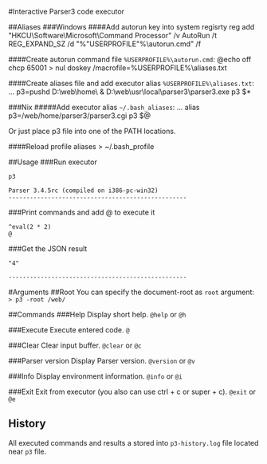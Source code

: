 #Interactive Parser3 code executor

##Aliases
###Windows
####Add autorun key into system regisrty
	reg add "HKCU\Software\Microsoft\Command Processor" /v AutoRun /t REG_EXPAND_SZ /d "%"USERPROFILE"%\autorun.cmd" /f

####Create autorun command file
`%USERPROFILE%\autorun.cmd`:
@echo off
chcp 65001 > nul
doskey /macrofile=%USERPROFILE%\aliases.txt

####Create aliases file and add executor alias
`%USERPROFILE%\aliases.txt`:
…
p3=pushd D:\web\home\ & D:\web\usr\local\parser3\parser3.exe p3 $*

###Nix
#####Add executor alias
`~/.bash_aliases`:
…
alias p3=/web/home/parser3/parser3.cgi p3 $@

Or just place p3 file into one of the PATH locations.

####Reload profile aliases
	> ~/.bash_profile

##Usage
###Run executor

	p3

	Parser 3.4.5rc (compiled on i386-pc-win32)
	--------------------------------------------------

###Print commands and add @ to execute it

	^eval(2 * 2)
	@

###Get the JSON result

	"4"

	--------------------------------------------------

#Arguments
##Root
You can specify the document-root as `root` argument:
`> p3 -root /web/`

##Commands
###Help
Display short help.
`@help` or `@h`

###Execute
Execute entered code.
`@`

###Clear
Clear input buffer.
`@clear` or `@c`

###Parser version
Display Parser version.
`@version` or `@v`

###Info
Display environment information.
`@info` or `@i`

###Exit
Exit from executor (you also can use ctrl + с or super + c).
`@exit` or `@e`


## History
All executed commands and results a stored into `p3-history.log` file located near `p3` file.